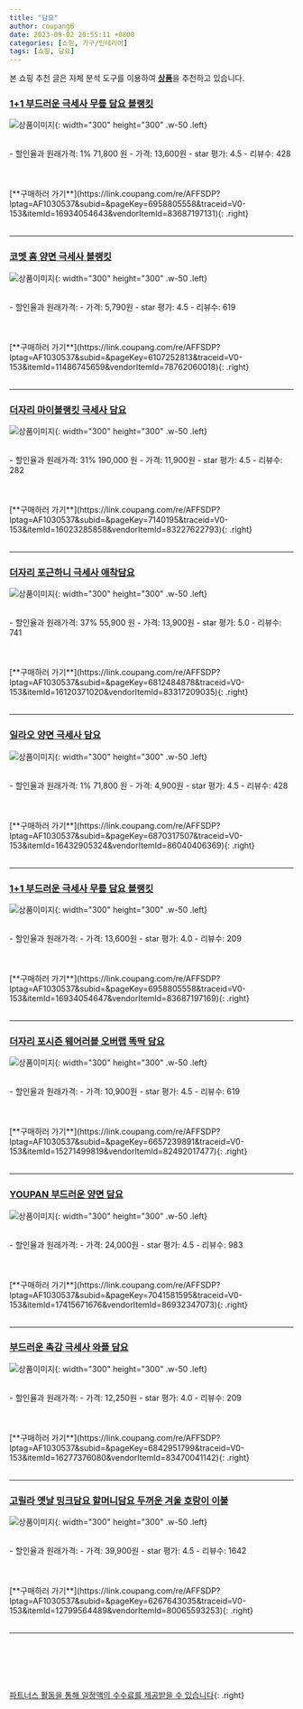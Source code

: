 ```yaml
---
title: "담요"
author: coupang6
date: 2023-09-02 20:55:11 +0800
categories: [쇼핑, 가구/인테리어]
tags: [쇼핑, 담요]
---
```


본 쇼핑 추천 글은 자체 분석 도구를 이용하여 [**상품**](https://link.coupang.com/a/bao1ui)을 추천하고 있습니다.

### [1+1 부드러운 극세사 무릎 담요 블랭킷](https://link.coupang.com/re/AFFSDP?lptag=AF1030537&subid=&pageKey=6958805558&traceid=V0-153&itemId=16934054643&vendorItemId=83687197131)

![상품이미지](https://thumbnail6.coupangcdn.com/thumbnails/remote/230x230ex/image/vendor_inventory/14d6/434deb73a937eb5976f5ae6410c25c7e8a7831b3b395256db46801495ef3.jpg){: width="300" height="300" .w-50 .left}


<br>
- 할인율과 원래가격: 1%  71,800   원
- 가격: 13,600원
- star 평가: 4.5
- 리뷰수: 428
<br>
<br>
<br>
<br>
[**구매하러 가기**](https://link.coupang.com/re/AFFSDP?lptag=AF1030537&subid=&pageKey=6958805558&traceid=V0-153&itemId=16934054643&vendorItemId=83687197131){: .right}
<br>
<br>

---

### [코멧 홈 양면 극세사 블랭킷](https://link.coupang.com/re/AFFSDP?lptag=AF1030537&subid=&pageKey=6107252813&traceid=V0-153&itemId=11486745659&vendorItemId=78762060018)

![상품이미지](https://thumbnail10.coupangcdn.com/thumbnails/remote/230x230ex/image/retail/images/1720160440596781-f5b7e06f-4301-475a-a2b6-52f8995b6950.jpg){: width="300" height="300" .w-50 .left}


<br>
- 할인율과 원래가격: 
- 가격: 5,790원
- star 평가: 4.5
- 리뷰수: 619
<br>
<br>
<br>
<br>
[**구매하러 가기**](https://link.coupang.com/re/AFFSDP?lptag=AF1030537&subid=&pageKey=6107252813&traceid=V0-153&itemId=11486745659&vendorItemId=78762060018){: .right}
<br>
<br>

---

### [더자리 마이블랭킷 극세사 담요](https://link.coupang.com/re/AFFSDP?lptag=AF1030537&subid=&pageKey=7140195&traceid=V0-153&itemId=16023285858&vendorItemId=83227622793)

![상품이미지](https://thumbnail9.coupangcdn.com/thumbnails/remote/230x230ex/image/retail/images/2709700813027196-2190c5a3-540d-45aa-a770-05a2ab9756ba.jpg){: width="300" height="300" .w-50 .left}


<br>
- 할인율과 원래가격: 31%  190,000   원
- 가격: 11,900원
- star 평가: 4.5
- 리뷰수: 282
<br>
<br>
<br>
<br>
[**구매하러 가기**](https://link.coupang.com/re/AFFSDP?lptag=AF1030537&subid=&pageKey=7140195&traceid=V0-153&itemId=16023285858&vendorItemId=83227622793){: .right}
<br>
<br>

---

### [더자리 포근하니 극세사 애착담요](https://link.coupang.com/re/AFFSDP?lptag=AF1030537&subid=&pageKey=6812484878&traceid=V0-153&itemId=16120371020&vendorItemId=83317209035)

![상품이미지](https://thumbnail9.coupangcdn.com/thumbnails/remote/230x230ex/image/retail/images/1206397239830246-2c3e83df-0ae3-4799-a00a-1617572c2a9b.jpg){: width="300" height="300" .w-50 .left}


<br>
- 할인율과 원래가격: 37%  55,900   원
- 가격: 13,900원
- star 평가: 5.0
- 리뷰수: 741
<br>
<br>
<br>
<br>
[**구매하러 가기**](https://link.coupang.com/re/AFFSDP?lptag=AF1030537&subid=&pageKey=6812484878&traceid=V0-153&itemId=16120371020&vendorItemId=83317209035){: .right}
<br>
<br>

---

### [일라오 양면 극세사 담요](https://link.coupang.com/re/AFFSDP?lptag=AF1030537&subid=&pageKey=6870317507&traceid=V0-153&itemId=16432905324&vendorItemId=86040406369)

![상품이미지](https://thumbnail6.coupangcdn.com/thumbnails/remote/230x230ex/image/retail/images/2023/05/22/11/0/ad404768-3c7a-4a22-81c9-e30618c31921.jpg){: width="300" height="300" .w-50 .left}


<br>
- 할인율과 원래가격: 1%  71,800   원
- 가격: 4,900원
- star 평가: 4.5
- 리뷰수: 428
<br>
<br>
<br>
<br>
[**구매하러 가기**](https://link.coupang.com/re/AFFSDP?lptag=AF1030537&subid=&pageKey=6870317507&traceid=V0-153&itemId=16432905324&vendorItemId=86040406369){: .right}
<br>
<br>

---

### [1+1 부드러운 극세사 무릎 담요 블랭킷](https://link.coupang.com/re/AFFSDP?lptag=AF1030537&subid=&pageKey=6958805558&traceid=V0-153&itemId=16934054647&vendorItemId=83687197169)

![상품이미지](https://thumbnail6.coupangcdn.com/thumbnails/remote/230x230ex/image/vendor_inventory/b73a/bd944cad5dc746f3543ac6649aadfa7b4d8a2dd93a901c03e559664cff2e.jpg){: width="300" height="300" .w-50 .left}


<br>
- 할인율과 원래가격: 
- 가격: 13,600원
- star 평가: 4.0
- 리뷰수: 209
<br>
<br>
<br>
<br>
[**구매하러 가기**](https://link.coupang.com/re/AFFSDP?lptag=AF1030537&subid=&pageKey=6958805558&traceid=V0-153&itemId=16934054647&vendorItemId=83687197169){: .right}
<br>
<br>

---

### [더자리 포시즌 웨어러블 오버랩 똑딱 담요](https://link.coupang.com/re/AFFSDP?lptag=AF1030537&subid=&pageKey=6657239891&traceid=V0-153&itemId=15271499819&vendorItemId=82492017477)

![상품이미지](https://thumbnail7.coupangcdn.com/thumbnails/remote/230x230ex/image/retail/images/4771659857569439-2fee495f-ab0c-42ff-9ce1-ebbfc28b864f.jpg){: width="300" height="300" .w-50 .left}


<br>
- 할인율과 원래가격: 
- 가격: 10,900원
- star 평가: 4.5
- 리뷰수: 619
<br>
<br>
<br>
<br>
[**구매하러 가기**](https://link.coupang.com/re/AFFSDP?lptag=AF1030537&subid=&pageKey=6657239891&traceid=V0-153&itemId=15271499819&vendorItemId=82492017477){: .right}
<br>
<br>

---

### [YOUPAN 부드러운 양면 담요](https://link.coupang.com/re/AFFSDP?lptag=AF1030537&subid=&pageKey=7041581595&traceid=V0-153&itemId=17415671676&vendorItemId=86932347073)

![상품이미지](https://thumbnail10.coupangcdn.com/thumbnails/remote/230x230ex/image/vendor_inventory/1b01/0845bf605d5e4a578d05d11c50d65af59cc3ec080409363973647eb4987f.jpg){: width="300" height="300" .w-50 .left}


<br>
- 할인율과 원래가격: 
- 가격: 24,000원
- star 평가: 4.5
- 리뷰수: 983
<br>
<br>
<br>
<br>
[**구매하러 가기**](https://link.coupang.com/re/AFFSDP?lptag=AF1030537&subid=&pageKey=7041581595&traceid=V0-153&itemId=17415671676&vendorItemId=86932347073){: .right}
<br>
<br>

---

### [부드러운 촉감 극세사 와플 담요](https://link.coupang.com/re/AFFSDP?lptag=AF1030537&subid=&pageKey=6842951799&traceid=V0-153&itemId=16277376080&vendorItemId=83470041142)

![상품이미지](https://thumbnail9.coupangcdn.com/thumbnails/remote/230x230ex/image/rs_quotation_api/0md64cki/645fc2f6da9143be861f2a01fedfce21.jpg){: width="300" height="300" .w-50 .left}


<br>
- 할인율과 원래가격: 
- 가격: 12,250원
- star 평가: 4.0
- 리뷰수: 209
<br>
<br>
<br>
<br>
[**구매하러 가기**](https://link.coupang.com/re/AFFSDP?lptag=AF1030537&subid=&pageKey=6842951799&traceid=V0-153&itemId=16277376080&vendorItemId=83470041142){: .right}
<br>
<br>

---

### [고릴라 옛날 밍크담요 할머니담요 두꺼운 겨울 호랑이 이불](https://link.coupang.com/re/AFFSDP?lptag=AF1030537&subid=&pageKey=6267643035&traceid=V0-153&itemId=12799564489&vendorItemId=80065593253)

![상품이미지](https://thumbnail8.coupangcdn.com/thumbnails/remote/230x230ex/image/vendor_inventory/9ff5/f76ea72562a51b57ac5420f1b81c4e67499f0bcea93dc82ae43621560359.jpg){: width="300" height="300" .w-50 .left}


<br>
- 할인율과 원래가격: 
- 가격: 39,900원
- star 평가: 4.5
- 리뷰수: 1642
<br>
<br>
<br>
<br>
[**구매하러 가기**](https://link.coupang.com/re/AFFSDP?lptag=AF1030537&subid=&pageKey=6267643035&traceid=V0-153&itemId=12799564489&vendorItemId=80065593253){: .right}
<br>
<br>

---
<br><br><br><br><br> [파트너스 활동을 통해 일정액의 수수료를 제공받을 수 있습니다](https://link.coupang.com/a/bao1ui){: .right}